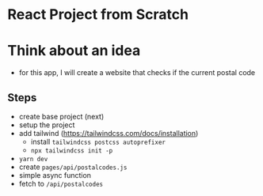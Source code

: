 # React Project from Scratch

# Think about an idea

- for this app, I will create a website that checks if the current postal code

## Steps

- create base project (next)
- setup the project
- add tailwind (https://tailwindcss.com/docs/installation)
  - install `tailwindcss postcss autoprefixer`
  - `npx tailwindcss init -p`
- `yarn dev`
- create `pages/api/postalcodes.js`
- simple async function
- fetch to `/api/postalcodes`
